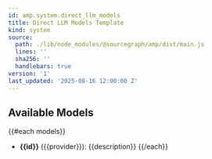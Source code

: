 ```yaml
---
id: amp.system.direct_llm_models
title: Direct LLM Models Template
kind: system
source:
  path: ./lib/node_modules/@sourcegraph/amp/dist/main.js
  lines: ''
  sha256: ''
  handlebars: true
version: '1'
last_updated: '2025-08-16 12:00:00 Z'
---
```


## Available Models

{{#each models}}
- **{{id}}** ({{provider}}): {{description}}
{{/each}}